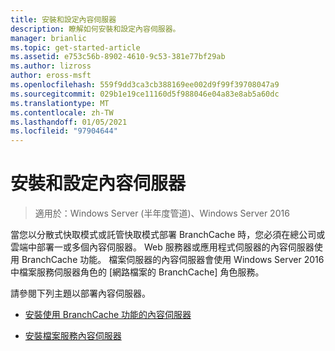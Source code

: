 ```yaml
---
title: 安裝和設定內容伺服器
description: 瞭解如何安裝和設定內容伺服器。
manager: brianlic
ms.topic: get-started-article
ms.assetid: e753c56b-8902-4610-9c53-381e77bf29ab
ms.author: lizross
author: eross-msft
ms.openlocfilehash: 559f9dd3ca3cb388169ee002d9f99f39708047a9
ms.sourcegitcommit: 029b1e19ce11160d5f988046e04a83e8ab5a60dc
ms.translationtype: MT
ms.contentlocale: zh-TW
ms.lasthandoff: 01/05/2021
ms.locfileid: "97904644"
---
```

# <a name="install-and-configure-content-servers"></a>安裝和設定內容伺服器

>適用於：Windows Server (半年度管道)、Windows Server 2016

當您以分散式快取模式或託管快取模式部署 BranchCache 時，您必須在總公司或雲端中部署一或多個內容伺服器。 Web 服務器或應用程式伺服器的內容伺服器使用 BranchCache 功能。 檔案伺服器的內容伺服器會使用 Windows Server 2016 中檔案服務伺服器角色的 [網路檔案的 BranchCache] 角色服務。

請參閱下列主題以部署內容伺服器。

-   [安裝使用 BranchCache 功能的內容伺服器](../../branchcache/deploy/Install-Content-Servers-that-Use-the-BranchCache-Feature.md)

-   [安裝檔案服務內容伺服器](../../branchcache/deploy/Install-File-Services-Content-Servers.md)



